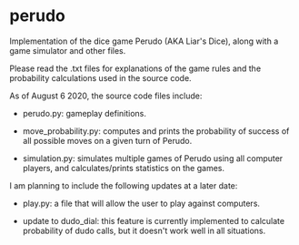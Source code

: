 # perudo

Implementation of the dice game Perudo (AKA Liar's Dice), along with a game simulator and other files.


Please read the .txt files for explanations of the game rules and the probability calculations used in the source code.

As of August 6 2020, the source code files include:

  - perudo.py: gameplay definitions.

  - move_probability.py: computes and prints the probability of success of all possible moves on a given turn of Perudo.

  - simulation.py: simulates multiple games of Perudo using all computer players, and calculates/prints statistics on the games.

I am planning to include the following updates at a later date:

  - play.py: a file that will allow the user to play against computers.

  - update to dudo_dial: this feature is currently implemented to calculate probability of dudo calls, but it doesn't work well in all situations.

